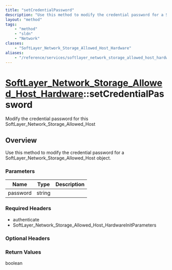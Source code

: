 ```yaml
---
title: "setCredentialPassword"
description: "Use this method to modify the credential password for a SoftLayer_Network_Storage_Allowed_Host object."
layout: "method"
tags:
    - "method"
    - "sldn"
    - "Network"
classes:
    - "SoftLayer_Network_Storage_Allowed_Host_Hardware"
aliases:
    - "/reference/services/softlayer_network_storage_allowed_host_hardware/setCredentialPassword"
---
```

# [SoftLayer_Network_Storage_Allowed_Host_Hardware](/reference/services/SoftLayer_Network_Storage_Allowed_Host_Hardware)::setCredentialPassword

Modify the credential password for this SoftLayer_Network_Storage_Allowed_Host


## Overview 
Use this method to modify the credential password for a SoftLayer_Network_Storage_Allowed_Host object. 

### Parameters 
|Name | Type | Description |
| --- | --- | --- |
|password| string| |


### Required Headers
* authenticate
* SoftLayer_Network_Storage_Allowed_Host_HardwareInitParameters

### Optional Headers

### Return Values
boolean

